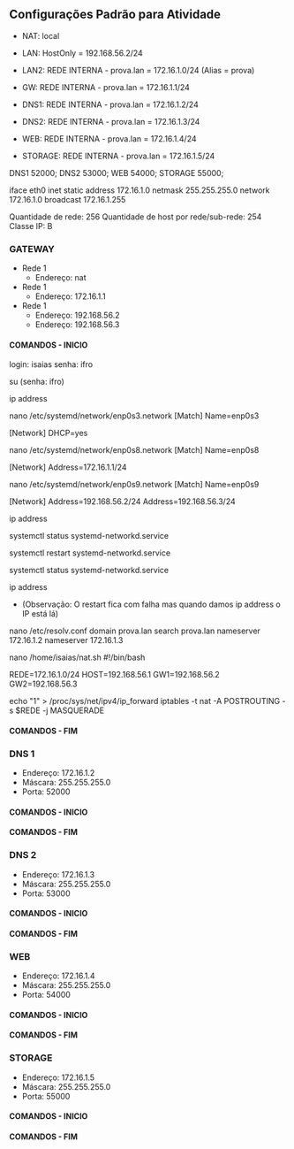 ## Configurações Padrão para Atividade

- NAT: local
- LAN: HostOnly = 192.168.56.2/24
- LAN2: REDE INTERNA - prova.lan = 172.16.1.0/24 (Alias = prova)

- GW: REDE INTERNA - prova.lan = 172.16.1.1/24
- DNS1: REDE INTERNA - prova.lan = 172.16.1.2/24
- DNS2: REDE INTERNA - prova.lan = 172.16.1.3/24
- WEB: REDE INTERNA - prova.lan = 172.16.1.4/24
- STORAGE: REDE INTERNA - prova.lan = 172.16.1.5/24

DNS1 52000;
DNS2 53000;
WEB 54000;
STORAGE 55000;

iface eth0 inet static
   address 172.16.1.0
   netmask 255.255.255.0 
   network 172.16.1.0
   broadcast 172.16.1.255

Quantidade de rede: 256
Quantidade de host por rede/sub-rede: 254
Classe IP: B

### GATEWAY

- Rede 1
  - Endereço: nat
- Rede 1
  - Endereço: 172.16.1.1
- Rede 1
  - Endereço: 192.168.56.2
  - Endereço: 192.168.56.3

#### COMANDOS - INICIO

login: isaias
senha: ifro

su (senha: ifro)

ip address

nano /etc/systemd/network/enp0s3.network
[Match]
Name=enp0s3

[Network]
DHCP=yes

nano /etc/systemd/network/enp0s8.network
[Match]
Name=enp0s8

[Network]
Address=172.16.1.1/24

nano /etc/systemd/network/enp0s9.network
[Match]
Name=enp0s9

[Network]
Address=192.168.56.2/24
Address=192.168.56.3/24

ip address

systemctl status systemd-networkd.service

systemctl restart systemd-networkd.service

systemctl status systemd-networkd.service

ip address

- (Observação: O restart fica com falha mas quando damos ip address o IP está lá)

nano /etc/resolv.conf
domain prova.lan
search prova.lan
nameserver 172.16.1.2
nameserver 172.16.1.3

nano /home/isaias/nat.sh
#!/bin/bash

REDE=172.16.1.0/24
HOST=192.168.56.1
GW1=192.168.56.2
GW2=192.168.56.3

echo "1" > /proc/sys/net/ipv4/ip_forward
iptables -t nat -A POSTROUTING -s $REDE -j MASQUERADE

#### COMANDOS - FIM

### DNS 1

- Endereço: 172.16.1.2
- Máscara: 255.255.255.0
- Porta: 52000

#### COMANDOS - INICIO

#### COMANDOS - FIM

### DNS 2

- Endereço: 172.16.1.3
- Máscara: 255.255.255.0
- Porta: 53000

#### COMANDOS - INICIO

#### COMANDOS - FIM

### WEB

- Endereço: 172.16.1.4
- Máscara: 255.255.255.0
- Porta: 54000

#### COMANDOS - INICIO

#### COMANDOS - FIM

### STORAGE

- Endereço: 172.16.1.5
- Máscara: 255.255.255.0
- Porta: 55000

#### COMANDOS - INICIO

#### COMANDOS - FIM
